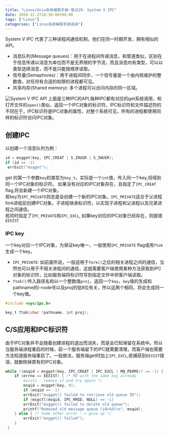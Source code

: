 ```yaml
---
title: "Linux/Unix系统编程手册-笔记29. System V IPC"
date: 2020-12-2T18:30:00+08:00
tags: ["Linux"]
categories: ["Linux系统编程手册阅读"]
---
```



System V IPC 代表了三种进程间通信机制，他们在同一时期开发，拥有相似的API。
- 消息队列(Message queues)：用于在进程间传递消息，和管道类似，区别在于信息传递以消息为单位而不是无界限的字节流，而且消息内有类型，可以以类型选择消息，而不是只能按顺序读取。
- 信号量(Semaphores)：用于进程间同步，一个信号量是一个由内核维护的整数值，对任何有合适的权限的进程都可见。
- 共享内存(Shared memory): 多个进程可以访问内存的同一区域。

![System V IPC API](/img/the-linux-programming-interface-s29/system_v_ipc_api.png)
上面是三种IPC的API,每种IPC都有对应的get系统调用，和打开文件的`open()`类似，返回一个IPC对象的标识符。IPC标识符和文件描述符的不同在于，IPC标识符是IPC对象的属性，对整个系统可见，所有的进程都使用同样的标识符访问IPC对象。  

## 创建IPC

以创建一个消息队列为例：

```c
id = msgget(key, IPC_CREAT | S_IRUSR | S_IWUSR);
if (id == -1)
 errExit("msgget");
```

get 的第一个参数`key`的类型为`key_t`，实际是一个`int`值，传入同一个key,将得到同一个IPC对象的标识符。
如果没有对应的IPC对象存在，且指定了`IPC_CREAT` flag,将会新建一个IPC对象。  
若key为`IPC_PRIVATE`则总是会创建一个新的IPC对象。`IPC_PRIVATE`适合于父进程fork进程前创建IPC对象，子进程继承标识符，以实现子进程和父进程以及兄弟进程之间通信。  
若同时指定了`IPC_PRIVATE`和`IPC_EXCL`, 如果key对应的IPC对象已经存在，则报错`EEXIST`

### IPC key

一个key对应一个IPC对象，为保证key唯一，一般使用`IPC_PRIVATE` flag或用`ftok`生成一个key。

- `IPC_PRIVATE`: 如前面所说，一般适用于`fork()`之后的相关进程之间的通信，当然也可以用于不相关进程间的通信，这就需要客户端使用某种方法获取到IPC对象的标识符，比如服务端将标识符写到指定文件中供客户端读取。
- `ftok()`:传入路径名和以一个整数值`proj`，返回一个`key`，`key`值的生成和pathname的i-node号以及proj的低8位有关，所以这两个相同，将会生成同一个key值。
```c
#include <sys/ipc.h>

key_t ftok(char *pathname, int proj);
```


## C/S应用和IPC标识符

由于IPC对象并不会随着创建进程的退出而消失，而是会已知保留在系统中。所以当服务端进程重启的时候，前一个服务端留下的IPC就需要清理，而客户端也需要方法知道服务端重启了。一般做法，服务端get时加上`IPC_EXCL`,若捕获到`EEXIST`错误，就删除掉原有的IPC对象。

```cpp
while ((msqid = msgget(key, IPC_CREAT | IPC_EXCL | MQ_PERMS)) == -1) {
    if (errno == EEXIST) { /* MQ with the same key already
        exists - remove it and try again */
        msqid = msgget(key, 0);
        if (msqid == -1)
        errExit("msgget() failed to retrieve old queue ID");
        if (msgctl(msqid, IPC_RMID, NULL) == -1)
        errExit("msgget() failed to delete old queue");
        printf("Removed old message queue (id=%d)\n", msqid);
    } else { /* Some other error --> give up */
        errExit("msgget() failed");
    }
 }

```

